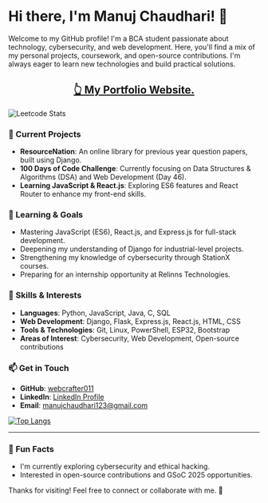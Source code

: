 # Hi there, I'm Manuj Chaudhari! 👋

Welcome to my GitHub profile! I'm a BCA student passionate about technology, cybersecurity, and web development. Here, you'll find a mix of my personal projects, coursework, and open-source contributions. I'm always eager to learn new technologies and build practical solutions.

## [<center>👆 My Portfolio Website.</center>](https://www.manujchaudhari.me/)
![Leetcode Stats](https://leetcard.jacoblin.cool/JacobLinCool)

### 🔭 Current Projects
- **ResourceNation**: An online library for previous year question papers, built using Django.
- **100 Days of Code Challenge**: Currently focusing on Data Structures & Algorithms (DSA) and Web Development (Day 46).
- **Learning JavaScript & React.js**: Exploring ES6 features and React Router to enhance my front-end skills.

### 🌱 Learning & Goals
- Mastering JavaScript (ES6), React.js, and Express.js for full-stack development.
- Deepening my understanding of Django for industrial-level projects.
- Strengthening my knowledge of cybersecurity through StationX courses.
- Preparing for an internship opportunity at Relinns Technologies.

### 💼 Skills & Interests
- **Languages**: Python, JavaScript, Java, C, SQL
- **Web Development**: Django, Flask, Express.js, React.js, HTML, CSS
- **Tools & Technologies**: Git, Linux, PowerShell, ESP32, Bootstrap
- **Areas of Interest**: Cybersecurity, Web Development, Open-source contributions

### 📫 Get in Touch
- **GitHub**: [webcrafter011](https://github.com/webcrafter011)
- **LinkedIn**: [LinkedIn Profile](https://www.linkedin.com/in/manuj-chaudhari-54b7bb242/)
- **Email**: manujchaudhari123@gmail.com

[![Top Langs](https://github-readme-stats.vercel.app/api/top-langs/?username=webcrafter011&layout=pie)](https://github.com/anuraghazra/github-readme-stats)

---
### 🌟 Fun Facts
- I'm currently exploring cybersecurity and ethical hacking.
- Interested in open-source contributions and GSoC 2025 opportunities.

Thanks for visiting! Feel free to connect or collaborate with me. 🚀

